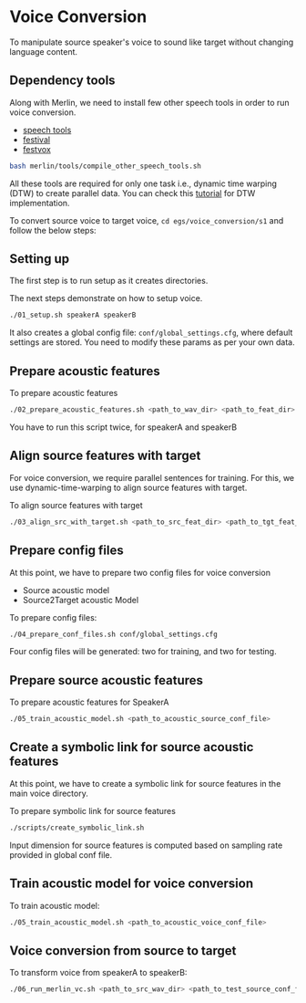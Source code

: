 # Voice Conversion

To manipulate source speaker's voice to sound like target without changing language content. 

## Dependency tools

Along with Merlin, we need to install few other speech tools in order to run voice conversion. 
- [speech tools](http://www.cstr.ed.ac.uk/downloads/festival/2.4/speech_tools-2.4-release.tar.gz)
- [festival](http://www.cstr.ed.ac.uk/downloads/festival/2.4/festival-2.4-release.tar.gz)
- [festvox](http://festvox.org/festvox-2.7/festvox-2.7.0-release.tar.gz)

```sh
bash merlin/tools/compile_other_speech_tools.sh 
```

All these tools are required for only one task i.e., dynamic time warping (DTW) to create parallel data. 
You can check this [tutorial](http://speech.zone/exercises/dtw-in-python) for DTW implementation. 

To convert source voice to target voice, `cd egs/voice_conversion/s1` and follow the below steps:

## Setting up

The first step is to run setup as it creates directories.

The next steps demonstrate on how to setup voice. 

```sh
./01_setup.sh speakerA speakerB
```

It also creates a global config file: `conf/global_settings.cfg`, where default settings are stored.
You need to modify these params as per your own data.

## Prepare acoustic features

To prepare acoustic features
```sh
./02_prepare_acoustic_features.sh <path_to_wav_dir> <path_to_feat_dir>
```

You have to run this script twice, for speakerA and speakerB

## Align source features with target

For voice conversion, we require parallel sentences for training. For this, we use dynamic-time-warping 
to align source features with target. 

To align source features with target
```sh
./03_align_src_with_target.sh <path_to_src_feat_dir> <path_to_tgt_feat_dir> <path_to_src_align_dir>
```

## Prepare config files

At this point, we have to prepare two config files for voice conversion
- Source acoustic model
- Source2Target acoustic Model

To prepare config files:
```sh
./04_prepare_conf_files.sh conf/global_settings.cfg
```
Four config files will be generated: two for training, and two for testing. 

## Prepare source acoustic features 

To prepare acoustic features for SpeakerA
```sh
./05_train_acoustic_model.sh <path_to_acoustic_source_conf_file>
```

## Create a symbolic link for source acoustic features 

At this point, we have to create a symbolic link for source features in the main voice directory.

To prepare symbolic link for source features
```sh
./scripts/create_symbolic_link.sh
```

Input dimension for source features is computed based on sampling rate provided in global conf file. 

## Train acoustic model for voice conversion

To train acoustic model:
```sh
./05_train_acoustic_model.sh <path_to_acoustic_voice_conf_file>
```

## Voice conversion from source to target

To transform voice from speakerA to speakerB:
```sh
./06_run_merlin_vc.sh <path_to_src_wav_dir> <path_to_test_source_conf_file> <path_to_test_synth_conf_file>
```

